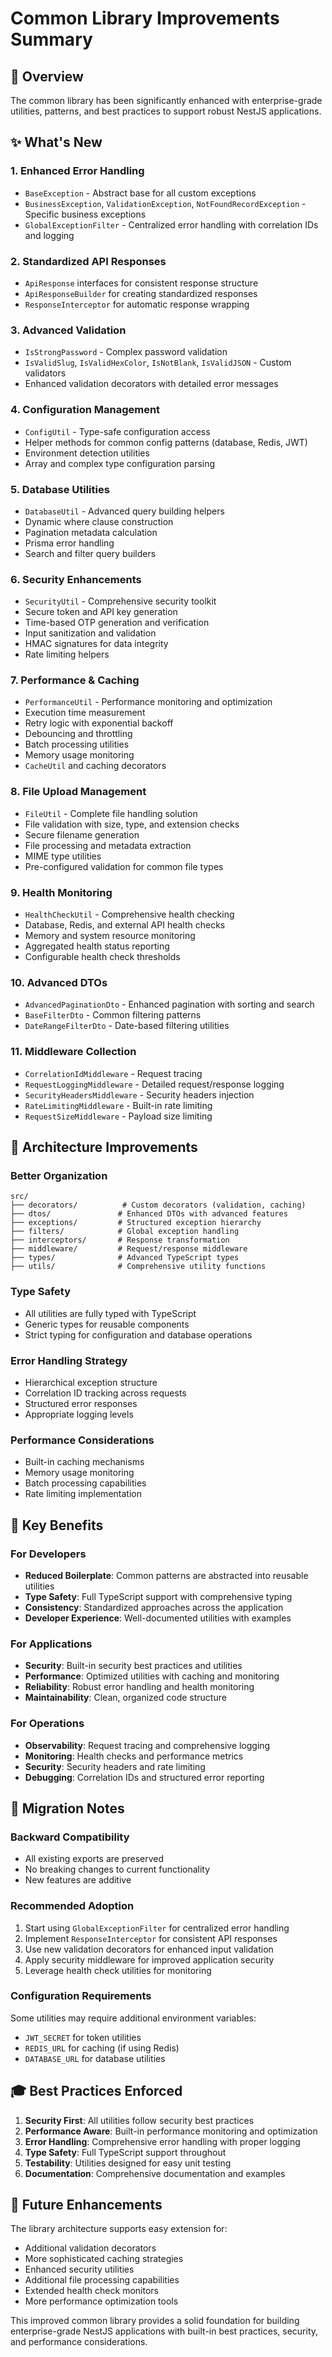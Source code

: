 # Common Library Improvements Summary

## 🎯 **Overview**

The common library has been significantly enhanced with enterprise-grade utilities, patterns, and best practices to support robust NestJS applications.

## ✨ **What's New**

### 1. **Enhanced Error Handling**

- `BaseException` - Abstract base for all custom exceptions
- `BusinessException`, `ValidationException`, `NotFoundRecordException` - Specific business exceptions
- `GlobalExceptionFilter` - Centralized error handling with correlation IDs and logging

### 2. **Standardized API Responses**

- `ApiResponse` interfaces for consistent response structure
- `ApiResponseBuilder` for creating standardized responses
- `ResponseInterceptor` for automatic response wrapping

### 3. **Advanced Validation**

- `IsStrongPassword` - Complex password validation
- `IsValidSlug`, `IsValidHexColor`, `IsNotBlank`, `IsValidJSON` - Custom validators
- Enhanced validation decorators with detailed error messages

### 4. **Configuration Management**

- `ConfigUtil` - Type-safe configuration access
- Helper methods for common config patterns (database, Redis, JWT)
- Environment detection utilities
- Array and complex type configuration parsing

### 5. **Database Utilities**

- `DatabaseUtil` - Advanced query building helpers
- Dynamic where clause construction
- Pagination metadata calculation
- Prisma error handling
- Search and filter query builders

### 6. **Security Enhancements**

- `SecurityUtil` - Comprehensive security toolkit
- Secure token and API key generation
- Time-based OTP generation and verification
- Input sanitization and validation
- HMAC signatures for data integrity
- Rate limiting helpers

### 7. **Performance & Caching**

- `PerformanceUtil` - Performance monitoring and optimization
- Execution time measurement
- Retry logic with exponential backoff
- Debouncing and throttling
- Batch processing utilities
- Memory usage monitoring
- `CacheUtil` and caching decorators

### 8. **File Upload Management**

- `FileUtil` - Complete file handling solution
- File validation with size, type, and extension checks
- Secure filename generation
- File processing and metadata extraction
- MIME type utilities
- Pre-configured validation for common file types

### 9. **Health Monitoring**

- `HealthCheckUtil` - Comprehensive health checking
- Database, Redis, and external API health checks
- Memory and system resource monitoring
- Aggregated health status reporting
- Configurable health check thresholds

### 10. **Advanced DTOs**

- `AdvancedPaginationDto` - Enhanced pagination with sorting and search
- `BaseFilterDto` - Common filtering patterns
- `DateRangeFilterDto` - Date-based filtering utilities

### 11. **Middleware Collection**

- `CorrelationIdMiddleware` - Request tracing
- `RequestLoggingMiddleware` - Detailed request/response logging
- `SecurityHeadersMiddleware` - Security headers injection
- `RateLimitingMiddleware` - Built-in rate limiting
- `RequestSizeMiddleware` - Payload size limiting

## 🔧 **Architecture Improvements**

### **Better Organization**

```
src/
├── decorators/          # Custom decorators (validation, caching)
├── dtos/               # Enhanced DTOs with advanced features
├── exceptions/         # Structured exception hierarchy
├── filters/            # Global exception handling
├── interceptors/       # Response transformation
├── middleware/         # Request/response middleware
├── types/              # Advanced TypeScript types
├── utils/              # Comprehensive utility functions
```

### **Type Safety**

- All utilities are fully typed with TypeScript
- Generic types for reusable components
- Strict typing for configuration and database operations

### **Error Handling Strategy**

- Hierarchical exception structure
- Correlation ID tracking across requests
- Structured error responses
- Appropriate logging levels

### **Performance Considerations**

- Built-in caching mechanisms
- Memory usage monitoring
- Batch processing capabilities
- Rate limiting implementation

## 🚀 **Key Benefits**

### **For Developers**

- **Reduced Boilerplate**: Common patterns are abstracted into reusable utilities
- **Type Safety**: Full TypeScript support with comprehensive typing
- **Consistency**: Standardized approaches across the application
- **Developer Experience**: Well-documented utilities with examples

### **For Applications**

- **Security**: Built-in security best practices and utilities
- **Performance**: Optimized utilities with caching and monitoring
- **Reliability**: Robust error handling and health monitoring
- **Maintainability**: Clean, organized code structure

### **For Operations**

- **Observability**: Request tracing and comprehensive logging
- **Monitoring**: Health checks and performance metrics
- **Security**: Security headers and rate limiting
- **Debugging**: Correlation IDs and structured error reporting

## 📝 **Migration Notes**

### **Backward Compatibility**

- All existing exports are preserved
- No breaking changes to current functionality
- New features are additive

### **Recommended Adoption**

1. Start using `GlobalExceptionFilter` for centralized error handling
2. Implement `ResponseInterceptor` for consistent API responses
3. Use new validation decorators for enhanced input validation
4. Apply security middleware for improved application security
5. Leverage health check utilities for monitoring

### **Configuration Requirements**

Some utilities may require additional environment variables:

- `JWT_SECRET` for token utilities
- `REDIS_URL` for caching (if using Redis)
- `DATABASE_URL` for database utilities

## 🎓 **Best Practices Enforced**

1. **Security First**: All utilities follow security best practices
2. **Performance Aware**: Built-in performance monitoring and optimization
3. **Error Handling**: Comprehensive error handling with proper logging
4. **Type Safety**: Full TypeScript support throughout
5. **Testability**: Utilities designed for easy unit testing
6. **Documentation**: Comprehensive documentation and examples

## 🔄 **Future Enhancements**

The library architecture supports easy extension for:

- Additional validation decorators
- More sophisticated caching strategies
- Enhanced security utilities
- Additional file processing capabilities
- Extended health check monitors
- More performance optimization tools

This improved common library provides a solid foundation for building enterprise-grade NestJS applications with built-in best practices, security, and performance considerations.
